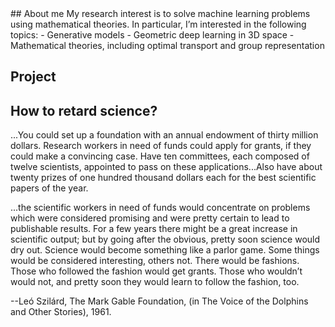 
<body>
## About me 
My research interest is to solve machine learning problems using mathematical theories. In particular, I’m interested in the following topics:
- Generative models
- Geometric deep learning in 3D space
- Mathematical theories, including optimal transport and group representation


## Project



## How to retard science?

...You could set up a foundation with an annual endowment of thirty million dollars. Research workers in need of funds could apply for grants, if they could make a convincing case. Have ten committees, each composed of twelve scientists, appointed to pass on these applications...Also have about twenty prizes of one hundred thousand dollars each for the best scientific papers of the year.

...the scientific workers in need of funds would concentrate on problems which were considered promising and were pretty certain to lead to publishable results. For a few years there might be a great increase in scientific output; but by going after the obvious, pretty soon science would dry out. Science would become something like a parlor game. Some things would be considered interesting, others not. There would be fashions. Those who followed the fashion would get grants. Those who wouldn’t would not, and pretty soon they would learn to follow the fashion, too.

--Leó Szilárd, The Mark Gable Foundation, (in The Voice of the Dolphins and Other Stories), 1961.
</body>




